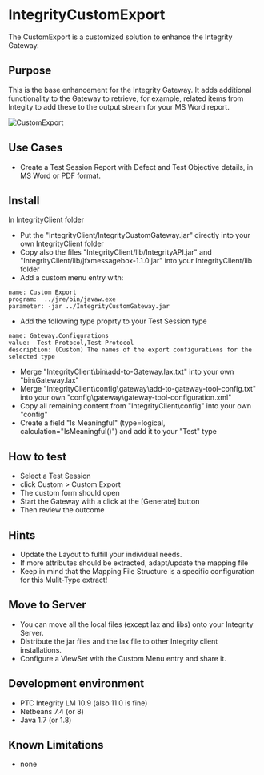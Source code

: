 # IntegrityCustomExport
The CustomExport is a customized solution to enhance the Integrity Gateway.

## Purpose
This is the base enhancement for the Integrity Gateway. It adds additional functionality to the Gateway to retrieve, for example, related items from Integity to add these to the output stream for your MS Word report.

![CustomExport](doc/CustomExport.PNG)

## Use Cases
- Create a Test Session Report with Defect and Test Objective details, in MS Word or PDF format. 

## Install
In IntegrityClient folder
- Put the "IntegrityClient/IntegrityCustomGateway.jar" directly into your own IntegrityClient folder
- Copy also the files "IntegrityClient/lib/IntegrityAPI.jar" and "IntegrityClient/lib/jfxmessagebox-1.1.0.jar" into your IntegrityClient/lib folder
- Add a custom menu entry with:
```
name: Custom Export
program:  ../jre/bin/javaw.exe
parameter: -jar ../IntegrityCustomGateway.jar
```
- Add the following type proprty to your Test Session type
```
name: Gateway.Configurations
value:  Test Protocol,Test Protocol
description: (Custom) The names of the export configurations for the selected type
```
- Merge "IntegrityClient\bin\add-to-Gateway.lax.txt" into your own "bin\Gateway.lax"
- Merge "IntegrityClient\config\gateway\add-to-gateway-tool-config.txt" into your own "config\gateway\gateway-tool-configuration.xml"
- Copy all remaining content from "IntegrityClient\config" into your own "config"
- Create a field "Is Meaningful" (type=logical, calculation="IsMeaningful()") and add it to your "Test" type 

## How to test
- Select a Test Session
- click Custom > Custom Export
- The custom form should open
- Start the Gateway with a click at the [Generate] button
- Then review the outcome

## Hints
- Update the Layout to fulfill your individual needs.
- If more attributes should be extracted, adapt/update the mapping file
- Keep in mind that the Mapping File Structure is a specific configuration for this Mulit-Type extract!

## Move to Server
- You can move all the local files (except lax and libs) onto your Integrity Server.
- Distribute the jar files and the lax file to other Integrity client installations.
- Configure a ViewSet with the Custom Menu entry and share it.

##  Development environment
- PTC Integrity LM 10.9 (also 11.0 is fine)
- Netbeans 7.4 (or 8)
- Java 1.7 (or 1.8)

## Known Limitations
- none
